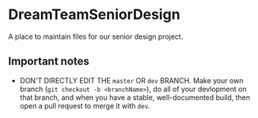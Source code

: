 # DreamTeamSeniorDesign
A place to maintain files for our senior design project.

## Important notes
- DON'T DIRECTLY EDIT THE `master` OR `dev` BRANCH.  Make your own branch (`git checkout -b <branchName>`), do all of your devlopment on that branch, and when you have a stable, well-documented build, then open a pull request to merge it with `dev`.
